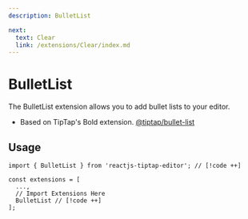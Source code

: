 ```yaml
---
description: BulletList

next:
  text: Clear
  link: /extensions/Clear/index.md
---
```


# BulletList

The BulletList extension allows you to add bullet lists to your editor.

- Based on TipTap's Bold extension. [@tiptap/bullet-list](https://tiptap.dev/docs/editor/extensions/nodes/bullet-list)

## Usage

```tsx
import { BulletList } from 'reactjs-tiptap-editor'; // [!code ++]

const extensions = [
  ...,
  // Import Extensions Here
  BulletList // [!code ++]
];
```
